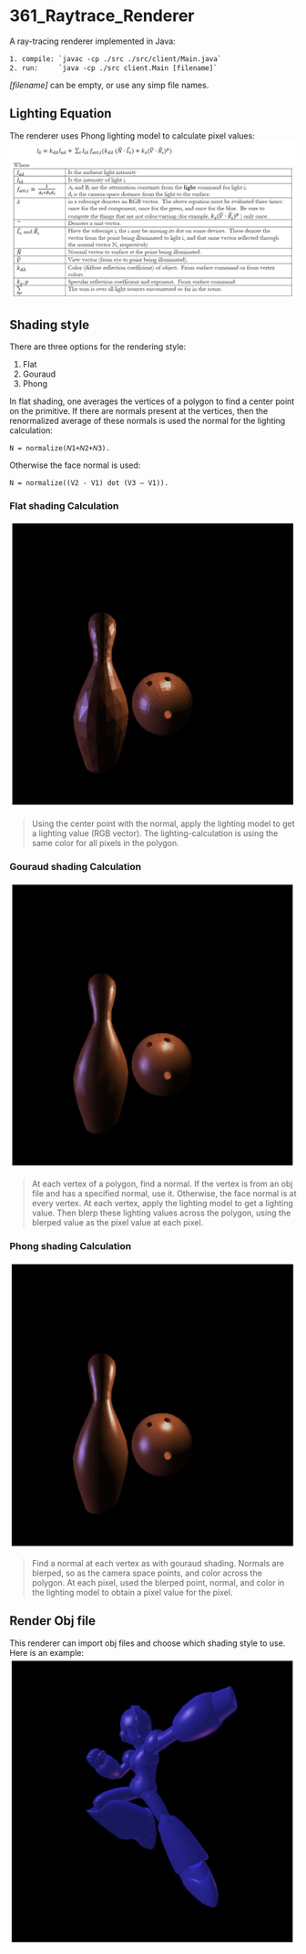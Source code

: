 # 361_Raytrace_Renderer
A ray-tracing renderer implemented in Java:

    1. compile: `javac -cp ./src ./src/client/Main.java`
    2. run:     `java -cp ./src client.Main [filename]`
*[filename]* can be empty, or use any simp file names.


## Lighting Equation
The renderer uses Phong lighting model to calculate pixel values:
![Lighting Equation](https://github.com/dwang0721/361_Raytrace_Renderer/blob/master/pictures/lighting%20model.JPG?raw=true)



## Shading style
There are three options for the rendering style:
1. Flat
2. Gouraud
3. Phong

In flat shading, one averages the vertices of a polygon to find a center point on the primitive. 
If there are normals present at the vertices, 
then the renormalized average of these normals is used the normal for the lighting calculation:

    N = normalize(𝑁1+𝑁2+𝑁3).

Otherwise the face normal is used:

    N = normalize((V2 - V1) dot (V3 – V1)).


### Flat shading Calculation
![Flat](https://github.com/dwang0721/361_Raytrace_Renderer/blob/master/pictures/flat_shading.jpg?raw=true)

>Using the center point with the normal, apply the lighting model to get a lighting value (RGB vector). 
The lighting-calculation is using the same color for all pixels in the polygon. 

### Gouraud shading Calculation
![Gouraud](https://github.com/dwang0721/361_Raytrace_Renderer/blob/master/pictures/gouraud_shading.JPG?raw=true)
>At each vertex of a polygon, find a normal. If the vertex is from an obj file and has a specified normal, use it. 
Otherwise, the face normal is at every vertex.
At each vertex, apply the lighting model to get a lighting value. Then blerp these lighting values across the polygon, 
using the blerped value as the pixel value at each pixel.

### Phong shading Calculation
![Phong](https://github.com/dwang0721/361_Raytrace_Renderer/blob/master/pictures/phong_shading.JPG?raw=true)
>Find a normal at each vertex as with gouraud shading. 
Normals are blerped, so as the camera space points, and color across the polygon. 
At each pixel, used the blerped point, normal, and color in the lighting model to obtain a pixel value for the pixel.


## Render Obj file
This renderer can import obj files and choose which shading style to use. Here is an example:
![Megaman](https://github.com/dwang0721/361_Raytrace_Renderer/blob/master/pictures/megaman_X.JPG?raw=true)
